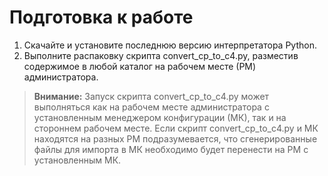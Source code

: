 # Подготовка к работе

1. Скачайте и установите последнюю версию интерпретатора Python.
2. Выполните распаковку скрипта convert_cp_to_c4.py, разместив содержимое в любой каталог на рабочем месте (РМ) администратора.

>**Внимание:** Запуск скрипта convert_cp_to_c4.py может выполняться как на рабочем месте администратора с установленным менеджером конфигурации (МК), так и на стороннем рабочем месте. Если скрипт convert_cp_to_c4.py и МК находятся на разных РМ подразумевается, что сгенерированные файлы для импорта в МК необходимо будет перенести на РМ с установленным МК.
